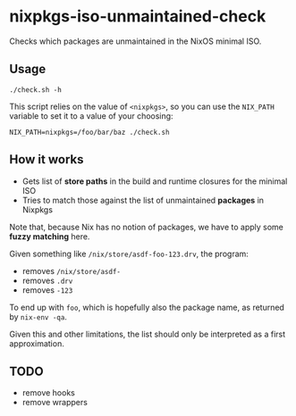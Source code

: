 # nixpkgs-iso-unmaintained-check

Checks which packages are unmaintained in the NixOS minimal ISO.

## Usage

```
./check.sh -h
```

This script relies on the value of `<nixpkgs>`, so you can use the `NIX_PATH` variable to set it to a value of your choosing:

```
NIX_PATH=nixpkgs=/foo/bar/baz ./check.sh
```

## How it works

- Gets list of **store paths** in the build and runtime closures for the minimal ISO
- Tries to match those against the list of unmaintained **packages** in Nixpkgs

Note that, because Nix has no notion of packages, we have to apply some **fuzzy matching** here.

Given something like `/nix/store/asdf-foo-123.drv`, the program:
- removes `/nix/store/asdf-`
- removes `.drv`
- removes `-123`

To end up with `foo`, which is hopefully also the package name, as returned by `nix-env -qa`.

Given this and other limitations, the list should only be interpreted as a first approximation.

## TODO

- remove hooks
- remove wrappers
